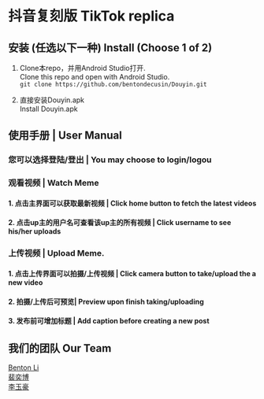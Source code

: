 # 抖音复刻版 TikTok replica
## 安装 (任选以下一种) Install (Choose 1 of 2)
  1. Clone本repo，并用Android Studio打开.   
  Clone this repo and open with Android Studio.  
  ```git clone https://github.com/bentondecusin/Douyin.git```
  
  2. 直接安装Douyin.apk       
  Install Douyin.apk

## 使用手册 | User Manual    
### 您可以选择登陆/登出 | You may choose to login/logou
### 观看视频 | Watch Meme        
####    1. 点击主界面可以获取最新视频 | Click home button to fetch the latest videos   
####    2. 点击up主的用户名可查看该up主的所有视频 | Click username to see his/her uploads    
### 上传视频 | Upload Meme.   
####    1. 点击上传界面可以拍摄/上传视频 | Click camera button to take/upload the a new video
####    2. 拍摄/上传后可预览| Preview upon finish taking/uploading     
####    3. 发布前可增加标题 | Add caption before creating a new post

## 我们的团队 Our Team   
  [Benton Li](https://github.com/bentondecusin/)    
  [裴奕博](https://github.com/pyb0924)    
  [李玉豪](https://github.com/Yggdrasils35)   
